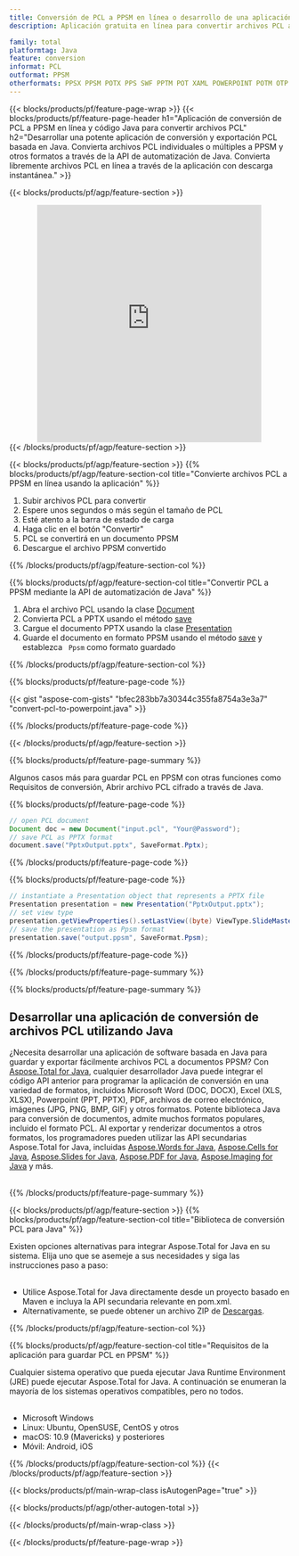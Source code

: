 ```yaml
---
title: Conversión de PCL a PPSM en línea o desarrollo de una aplicación basada en Java para convertir archivos PCL
description: Aplicación gratuita en línea para convertir archivos PCL a PPSM. Código de biblioteca de conversión Java para documentos PCL. 

family: total
platformtag: Java
feature: conversion
informat: PCL
outformat: PPSM
otherformats: PPSX PPSM POTX PPS SWF PPTM POT XAML POWERPOINT POTM OTP PPT
---
```

{{< blocks/products/pf/feature-page-wrap >}}
{{< blocks/products/pf/feature-page-header h1="Aplicación de conversión de PCL a PPSM en línea y código Java para convertir archivos PCL" h2="Desarrollar una potente aplicación de conversión y exportación PCL basada en Java. Convierta archivos PCL individuales o múltiples a PPSM y otros formatos a través de la API de automatización de Java. Convierta libremente archivos PCL en línea a través de la aplicación con descarga instantánea." >}}


{{< blocks/products/pf/agp/feature-section >}}

<div class="container-fluid agp-content bg-white aboutfile box-1 vh100 section nopbtm">
<div class=container>
<div class=row>
<div class="demobox tc col-md-12 padding-0" align="center">

<iframe title="Aplicación gratuita de conversión de PCL a PPSM en línea" style="border: none; height: 426px;" scrolling="no" src="https://total-conversion-app-65z5r2lp.k8s.dynabic.com/?to=ppsm&from=pcl" id="child-iframe" width="80%"></iframe>

</div></div>
</div></div>
{{< /blocks/products/pf/agp/feature-section >}}


{{< blocks/products/pf/agp/feature-section >}}
{{% blocks/products/pf/agp/feature-section-col title="Convierte archivos PCL a PPSM en línea usando la aplicación" %}}

1. Subir archivos PCL para convertir
1. Espere unos segundos o más según el tamaño de PCL
1. Esté atento a la barra de estado de carga
1. Haga clic en el botón "Convertir"
1. PCL se convertirá en un documento PPSM
1. Descargue el archivo PPSM convertido

{{% /blocks/products/pf/agp/feature-section-col %}}

{{% blocks/products/pf/agp/feature-section-col title="Convertir PCL a PPSM mediante la API de automatización de Java" %}}


1. Abra el archivo PCL usando la clase [Document](https://reference.aspose.com/pdf/java/com.aspose.pdf/Document)
2. Convierta PCL a PPTX usando el método [save](https://reference.aspose.com/pdf/java/com.aspose.pdf/Document#save-java.lang.String-int-)
3. Cargue el documento PPTX usando la clase [Presentation](https://reference.aspose.com/slides/java/com.aspose.slides/Presentation)
4. Guarde el documento en formato PPSM usando el método [save](https://reference.aspose.com/slides/java/com.aspose.slides/Presentation#save-java.lang.String-int-) y establezca ` Ppsm` como formato guardado



{{% /blocks/products/pf/agp/feature-section-col %}}

{{% blocks/products/pf/feature-page-code %}}
{{< gist "aspose-com-gists" "bfec283bb7a30344c355fa8754a3e3a7" "convert-pcl-to-powerpoint.java" >}}
{{% /blocks/products/pf/feature-page-code %}}

{{< /blocks/products/pf/agp/feature-section >}}

{{% blocks/products/pf/feature-page-summary %}}

Algunos casos más para guardar PCL en PPSM con otras funciones como Requisitos de conversión, Abrir archivo PCL cifrado a través de Java.

{{% blocks/products/pf/feature-page-code %}}


```java
// open PCL document
Document doc = new Document("input.pcl", "Your@Password");
// save PCL as PPTX format 
document.save("PptxOutput.pptx", SaveFormat.Pptx); 

```


{{% /blocks/products/pf/feature-page-code %}}
{{% blocks/products/pf/feature-page-code %}}


```java
// instantiate a Presentation object that represents a PPTX file
Presentation presentation = new Presentation("PptxOutput.pptx");
// set view type
presentation.getViewProperties().setLastView((byte) ViewType.SlideMasterView);
// save the presentation as Ppsm format
presentation.save("output.ppsm", SaveFormat.Ppsm);    
```


{{% /blocks/products/pf/feature-page-code %}}


{{% /blocks/products/pf/feature-page-summary %}}

{{% blocks/products/pf/feature-page-summary %}}

<h2>Desarrollar una aplicación de conversión de archivos PCL utilizando Java</h2>

¿Necesita desarrollar una aplicación de software basada en Java para guardar y exportar fácilmente archivos PCL a documentos PPSM? Con [Aspose.Total for Java](https://products.aspose.com/total/es/java/), cualquier desarrollador Java puede integrar el código API anterior para programar la aplicación de conversión en una variedad de formatos, incluidos Microsoft Word (DOC, DOCX), Excel (XLS, XLSX), Powerpoint (PPT, PPTX), PDF, archivos de correo electrónico, imágenes (JPG, PNG, BMP, GIF) y otros formatos. Potente biblioteca Java para conversión de documentos, admite muchos formatos populares, incluido el formato PCL. Al exportar y renderizar documentos a otros formatos, los programadores pueden utilizar las API secundarias Aspose.Total for Java, incluidas [Aspose.Words for Java](https://products.aspose.com/words/es/java/), [Aspose.Cells for Java](https://products.aspose.com/cells/es/java/), [Aspose.Slides for Java](https://products.aspose.com/slides/es/java/), [Aspose.PDF for Java](https://products.aspose.com/pdf/es/java/), [Aspose.Imaging for Java](https://products.aspose.com/imaging/es/java/) y más.<br /><br />

{{% /blocks/products/pf/feature-page-summary %}}

{{< blocks/products/pf/agp/feature-section >}}
{{% blocks/products/pf/agp/feature-section-col title="Biblioteca de conversión PCL para Java" %}}

Existen opciones alternativas para integrar Aspose.Total for Java en su sistema. Elija uno que se asemeje a sus necesidades y siga las instrucciones paso a paso:<br /><br />

- Utilice Aspose.Total for Java directamente desde un proyecto basado en Maven e incluya la API secundaria relevante en pom.xml.
- Alternativamente, se puede obtener un archivo ZIP de [Descargas](https://releases.aspose.com/total/java).

{{% /blocks/products/pf/agp/feature-section-col %}}

{{% blocks/products/pf/agp/feature-section-col title="Requisitos de la aplicación para guardar PCL en PPSM" %}}

Cualquier sistema operativo que pueda ejecutar Java Runtime Environment (JRE) puede ejecutar Aspose.Total for Java. A continuación se enumeran la mayoría de los sistemas operativos compatibles, pero no todos. <br /><br />
- Microsoft Windows
- Linux: Ubuntu, OpenSUSE, CentOS y otros
- macOS: 10.9 (Mavericks) y posteriores
- Móvil: Android, iOS

{{% /blocks/products/pf/agp/feature-section-col %}}
{{< /blocks/products/pf/agp/feature-section >}}

{{< blocks/products/pf/main-wrap-class isAutogenPage="true" >}}

{{< blocks/products/pf/agp/other-autogen-total >}}

{{< /blocks/products/pf/main-wrap-class >}}

{{< /blocks/products/pf/feature-page-wrap >}}
